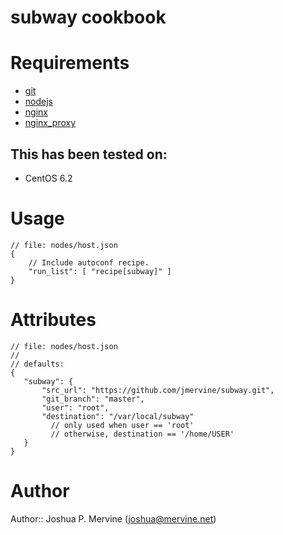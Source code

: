 # subway cookbook

# Requirements

* [git](http://community.opscode.com/cookbooks/git)
* [nodejs](http://community.opscode.com/cookbooks/nodejs)
* [nginx](http://community.opscode.com/cookbooks/nginx)
* [nginx_proxy](http://github.com/rubyops/cookbook-nginx_proxy)

## This has been tested on:

* CentOS 6.2

# Usage

    // file: nodes/host.json
    {
        // Include autoconf recipe.
        "run_list": [ "recipe[subway]" ]
    }

# Attributes

    // file: nodes/host.json
    //
    // defaults:
    {
       "subway": {
           "src_url": "https://github.com/jmervine/subway.git",
           "git_branch": "master",
           "user": "root",
           "destination": "/var/local/subway"
             // only used when user == 'root'
             // otherwise, destination == '/home/USER'
       }
    }


# Author

Author:: Joshua P. Mervine (<joshua@mervine.net>)
